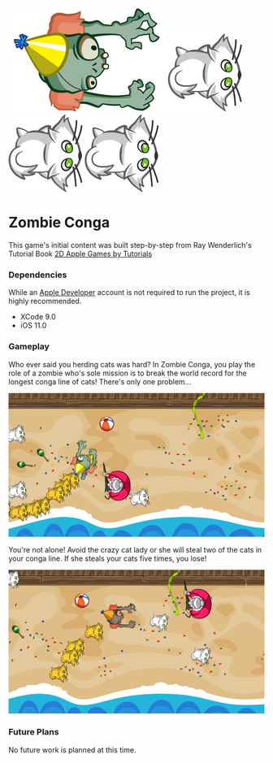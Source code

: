 ![Banner](ZombieConga/Assets.xcassets/Characters/zombie1.imageset/zombie1.png)![Banner](ZombieConga/Assets.xcassets/Characters/cat.imageset/cat.png)
![Banner](ZombieConga/Assets.xcassets/Characters/cat.imageset/cat.png)
![Banner](ZombieConga/Assets.xcassets/Characters/cat.imageset/cat.png)

# Zombie Conga
This game's initial content was built step-by-step from Ray Wenderlich's Tutorial Book [2D Apple Games by Tutorials](https://store.raywenderlich.com/products/2d-apple-games-by-tutorials)

### Dependencies

While an [Apple Developer](https://developer.apple.com/) account is not required to run the project, it is highly recommended.

+ XCode 9.0
+ iOS 11.0

### Gameplay

Who ever said you herding cats was hard? In Zombie Conga, you play the role of a zombie who's sole mission is to break the world record for the longest conga line of cats! There's only one problem...

![Banner](ZombieConga/Assets.xcassets/conga_line.imageset/conga_line.png)

You're not alone! Avoid the crazy cat lady or she will steal two of the cats in your conga line. If she steals your cats five times, you lose!

![Banner](ZombieConga/Assets.xcassets/invincible.imageset/invincible.png)

### Future Plans
No future work is planned at this time.
